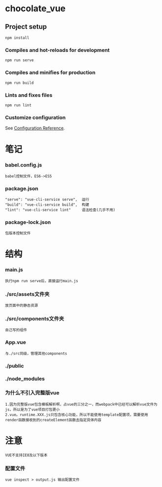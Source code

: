 # chocolate_vue

## Project setup

```
npm install
```

### Compiles and hot-reloads for development

```
npm run serve
```

### Compiles and minifies for production

```
npm run build
```

### Lints and fixes files

```
npm run lint
```

### Customize configuration

See [Configuration Reference](https://cli.vuejs.org/config/).

# 笔记

### babel.config.js

    babel控制文件，ES6->ES5

### package.json

    "serve": "vue-cli-service serve",  运行
    "build": "vue-cli-service build",  构建
    "lint": "vue-cli-service lint"     语法检查(几乎不用)

### package-lock.json

    包版本控制文件

# 结构

### main.js

    执行npm run serve后，直接运行main.js

### ./src/assets文件夹

    放页面中的静态资源

### ./src/components文件夹

    自己写的组件

### App.vue

    与./src同级，管理其他components

### ./public

### ./node_modules

### 为什么不引入完整版vue

    1.因为完整版vue包含模板解析啊，占vue的三分之一，而webpack中已经可以解析vue文件为js，所以是为了vue项目打包更小
    2.vue。runtime.XXX.js只包含核心功能，所以不能使用template配置项，需要使用render函数接收到的createElement函数去指定具体内容

# 注意

    VUE不支持IE8及以下版本

### 配置文件
    vue inspect > output.js 输出配置文件


     